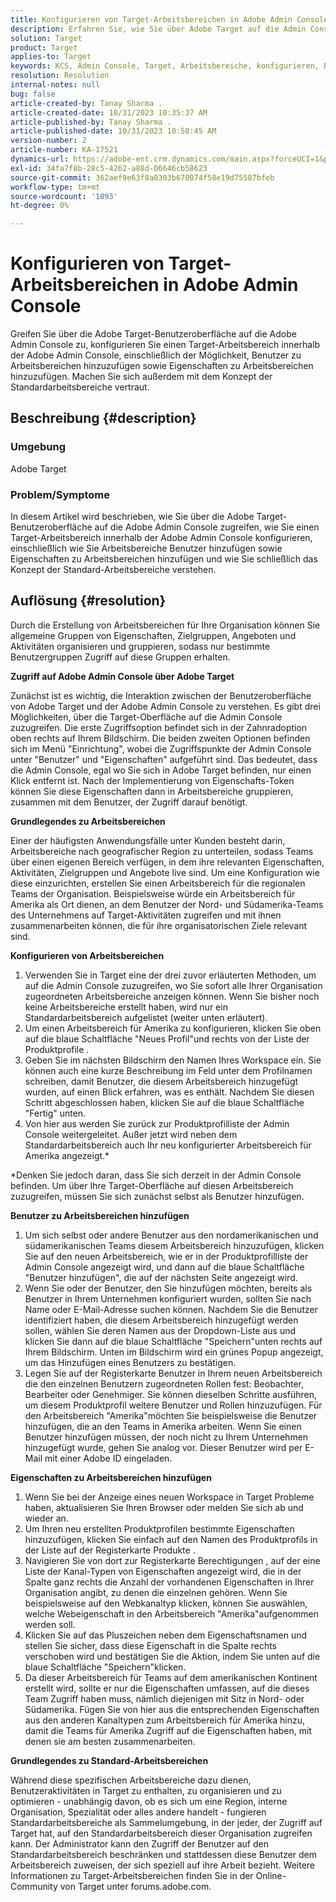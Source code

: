 ```yaml
---
title: Konfigurieren von Target-Arbeitsbereichen in Adobe Admin Console
description: Erfahren Sie, wie Sie über Adobe Target auf die Admin Console zugreifen, den Arbeitsbereich verstehen und konfigurieren und Benutzer und Eigenschaften hinzufügen können.
solution: Target
product: Target
applies-to: Target
keywords: KCS, Admin Console, Target, Arbeitsbereiche, konfigurieren, Benutzer, Eigenschaften
resolution: Resolution
internal-notes: null
bug: false
article-created-by: Tanay Sharma .
article-created-date: 10/31/2023 10:35:37 AM
article-published-by: Tanay Sharma .
article-published-date: 10/31/2023 10:50:45 AM
version-number: 2
article-number: KA-17521
dynamics-url: https://adobe-ent.crm.dynamics.com/main.aspx?forceUCI=1&pagetype=entityrecord&etn=knowledgearticle&id=cd0bb035-d977-ee11-8179-6045bd006149
exl-id: 34fa7f8b-28c5-4262-a88d-06646cb58623
source-git-commit: 362aef9e63f8a0303b670074f58e19d75587bfeb
workflow-type: tm+mt
source-wordcount: '1093'
ht-degree: 0%

---
```


# Konfigurieren von Target-Arbeitsbereichen in Adobe Admin Console


Greifen Sie über die Adobe Target-Benutzeroberfläche auf die Adobe Admin Console zu, konfigurieren Sie einen Target-Arbeitsbereich innerhalb der Adobe Admin Console, einschließlich der Möglichkeit, Benutzer zu Arbeitsbereichen hinzuzufügen sowie Eigenschaften zu Arbeitsbereichen hinzuzufügen. Machen Sie sich außerdem mit dem Konzept der Standardarbeitsbereiche vertraut.

## Beschreibung {#description}


### Umgebung

Adobe Target

### Problem/Symptome

In diesem Artikel wird beschrieben, wie Sie über die Adobe Target-Benutzeroberfläche auf die Adobe Admin Console zugreifen, wie Sie einen Target-Arbeitsbereich innerhalb der Adobe Admin Console konfigurieren, einschließlich wie Sie Arbeitsbereiche Benutzer hinzufügen sowie Eigenschaften zu Arbeitsbereichen hinzufügen und wie Sie schließlich das Konzept der Standard-Arbeitsbereiche verstehen.


## Auflösung {#resolution}


Durch die Erstellung von Arbeitsbereichen für Ihre Organisation können Sie allgemeine Gruppen von Eigenschaften, Zielgruppen, Angeboten und Aktivitäten organisieren und gruppieren, sodass nur bestimmte Benutzergruppen Zugriff auf diese Gruppen erhalten.

<b>Zugriff auf Adobe Admin Console über Adobe Target</b>

Zunächst ist es wichtig, die Interaktion zwischen der Benutzeroberfläche von Adobe Target und der Adobe Admin Console zu verstehen. Es gibt drei Möglichkeiten, über die Target-Oberfläche auf die Admin Console zuzugreifen. Die erste Zugriffsoption befindet sich in der Zahnradoption oben rechts auf Ihrem Bildschirm. Die beiden zweiten Optionen befinden sich im Menü &quot;Einrichtung&quot;, wobei die Zugriffspunkte der Admin Console unter &quot;Benutzer&quot; und &quot;Eigenschaften&quot; aufgeführt sind. Das bedeutet, dass die Admin Console, egal wo Sie sich in Adobe Target befinden, nur einen Klick entfernt ist. Nach der Implementierung von Eigenschafts-Token können Sie diese Eigenschaften dann in Arbeitsbereiche gruppieren, zusammen mit dem Benutzer, der Zugriff darauf benötigt.

<b>Grundlegendes zu Arbeitsbereichen</b>

Einer der häufigsten Anwendungsfälle unter Kunden besteht darin, Arbeitsbereiche nach geografischer Region zu unterteilen, sodass Teams über einen eigenen Bereich verfügen, in dem ihre relevanten Eigenschaften, Aktivitäten, Zielgruppen und Angebote live sind. Um eine Konfiguration wie diese einzurichten, erstellen Sie einen Arbeitsbereich für die regionalen Teams der Organisation. Beispielsweise würde ein Arbeitsbereich für Amerika als Ort dienen, an dem Benutzer der Nord- und Südamerika-Teams des Unternehmens auf Target-Aktivitäten zugreifen und mit ihnen zusammenarbeiten können, die für ihre organisatorischen Ziele relevant sind.

<b>Konfigurieren von Arbeitsbereichen</b>

1. Verwenden Sie in Target eine der drei zuvor erläuterten Methoden, um auf die Admin Console zuzugreifen, wo Sie sofort alle Ihrer Organisation zugeordneten Arbeitsbereiche anzeigen können. Wenn Sie bisher noch keine Arbeitsbereiche erstellt haben, wird nur ein Standardarbeitsbereich aufgelistet (weiter unten erläutert).
2. Um einen Arbeitsbereich für Amerika zu konfigurieren, klicken Sie oben auf die blaue Schaltfläche &quot;Neues Profil&quot;und rechts von der Liste der Produktprofile .
3. Geben Sie im nächsten Bildschirm den Namen Ihres Workspace ein. Sie können auch eine kurze Beschreibung im Feld unter dem Profilnamen schreiben, damit Benutzer, die diesem Arbeitsbereich hinzugefügt wurden, auf einen Blick erfahren, was es enthält. Nachdem Sie diesen Schritt abgeschlossen haben, klicken Sie auf die blaue Schaltfläche &quot;Fertig&quot; unten.
4. Von hier aus werden Sie zurück zur Produktprofilliste der Admin Console weitergeleitet. Außer jetzt wird neben dem Standardarbeitsbereich auch Ihr neu konfigurierter Arbeitsbereich für Amerika angezeigt.\*


\*Denken Sie jedoch daran, dass Sie sich derzeit in der Admin Console befinden. Um über Ihre Target-Oberfläche auf diesen Arbeitsbereich zuzugreifen, müssen Sie sich zunächst selbst als Benutzer hinzufügen.

<b>Benutzer zu Arbeitsbereichen hinzufügen</b>

1. Um sich selbst oder andere Benutzer aus den nordamerikanischen und südamerikanischen Teams diesem Arbeitsbereich hinzuzufügen, klicken Sie auf den neuen Arbeitsbereich, wie er in der Produktprofilliste der Admin Console angezeigt wird, und dann auf die blaue Schaltfläche &quot;Benutzer hinzufügen&quot;, die auf der nächsten Seite angezeigt wird.
2. Wenn Sie oder der Benutzer, den Sie hinzufügen möchten, bereits als Benutzer in Ihrem Unternehmen konfiguriert wurden, sollten Sie nach Name oder E-Mail-Adresse suchen können. Nachdem Sie die Benutzer identifiziert haben, die diesem Arbeitsbereich hinzugefügt werden sollen, wählen Sie deren Namen aus der Dropdown-Liste aus und klicken Sie dann auf die blaue Schaltfläche &quot;Speichern&quot;unten rechts auf Ihrem Bildschirm. Unten im Bildschirm wird ein grünes Popup angezeigt, um das Hinzufügen eines Benutzers zu bestätigen.
3. Legen Sie auf der Registerkarte Benutzer in Ihrem neuen Arbeitsbereich die den einzelnen Benutzern zugeordneten Rollen fest: Beobachter, Bearbeiter oder Genehmiger. Sie können dieselben Schritte ausführen, um diesem Produktprofil weitere Benutzer und Rollen hinzuzufügen. Für den Arbeitsbereich &quot;Amerika&quot;möchten Sie beispielsweise die Benutzer hinzufügen, die an den Teams in Amerika arbeiten. Wenn Sie einen Benutzer hinzufügen müssen, der noch nicht zu Ihrem Unternehmen hinzugefügt wurde, gehen Sie analog vor. Dieser Benutzer wird per E-Mail mit einer Adobe ID eingeladen.


<b>Eigenschaften zu Arbeitsbereichen hinzufügen</b>

1. Wenn Sie bei der Anzeige eines neuen Workspace in Target Probleme haben, aktualisieren Sie Ihren Browser oder melden Sie sich ab und wieder an.
2. Um Ihren neu erstellten Produktprofilen bestimmte Eigenschaften hinzuzufügen, klicken Sie einfach auf den Namen des Produktprofils in der Liste auf der Registerkarte Produkte .
3. Navigieren Sie von dort zur Registerkarte Berechtigungen , auf der eine Liste der Kanal-Typen von Eigenschaften angezeigt wird, die in der Spalte ganz rechts die Anzahl der vorhandenen Eigenschaften in Ihrer Organisation angibt, zu denen die einzelnen gehören. Wenn Sie beispielsweise auf den Webkanaltyp klicken, können Sie auswählen, welche Webeigenschaft in den Arbeitsbereich &quot;Amerika&quot;aufgenommen werden soll.
4. Klicken Sie auf das Pluszeichen neben dem Eigenschaftsnamen und stellen Sie sicher, dass diese Eigenschaft in die Spalte rechts verschoben wird und bestätigen Sie die Aktion, indem Sie unten auf die blaue Schaltfläche &quot;Speichern&quot;klicken.
5. Da dieser Arbeitsbereich für Teams auf dem amerikanischen Kontinent erstellt wird, sollte er nur die Eigenschaften umfassen, auf die dieses Team Zugriff haben muss, nämlich diejenigen mit Sitz in Nord- oder Südamerika. Fügen Sie von hier aus die entsprechenden Eigenschaften aus den anderen Kanaltypen zum Arbeitsbereich für Amerika hinzu, damit die Teams für Amerika Zugriff auf die Eigenschaften haben, mit denen sie am besten zusammenarbeiten.


<b>Grundlegendes zu Standard-Arbeitsbereichen</b>

Während diese spezifischen Arbeitsbereiche dazu dienen, Benutzeraktivitäten in Target zu enthalten, zu organisieren und zu optimieren - unabhängig davon, ob es sich um eine Region, interne Organisation, Spezialität oder alles andere handelt - fungieren Standardarbeitsbereiche als Sammelumgebung, in der jeder, der Zugriff auf Target hat, auf den Standardarbeitsbereich dieser Organisation zugreifen kann. Der Administrator kann den Zugriff der Benutzer auf den Standardarbeitsbereich beschränken und stattdessen diese Benutzer dem Arbeitsbereich zuweisen, der sich speziell auf ihre Arbeit bezieht. Weitere Informationen zu Target-Arbeitsbereichen finden Sie in der Online-Community von Target unter forums.adobe.com.
